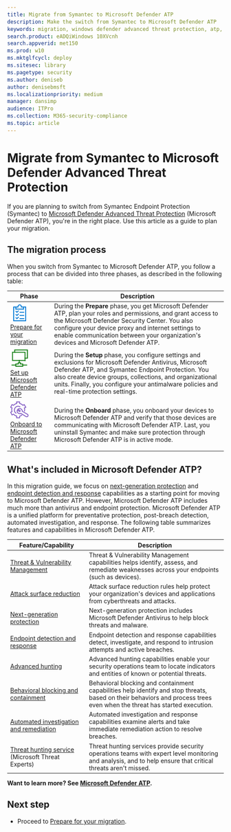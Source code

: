 ```yaml
---
title: Migrate from Symantec to Microsoft Defender ATP
description: Make the switch from Symantec to Microsoft Defender ATP
keywords: migration, windows defender advanced threat protection, atp, edr
search.product: eADQiWindows 10XVcnh
search.appverid: met150
ms.prod: w10
ms.mktglfcycl: deploy
ms.sitesec: library
ms.pagetype: security
ms.author: deniseb
author: denisebmsft
ms.localizationpriority: medium
manager: dansimp
audience: ITPro
ms.collection: M365-security-compliance 
ms.topic: article
---
```


# Migrate from Symantec to Microsoft Defender Advanced Threat Protection

If you are planning to switch from Symantec Endpoint Protection (Symantec) to [Microsoft Defender Advanced Threat Protection](https://docs.microsoft.com/windows/security/threat-protection) (Microsoft Defender ATP), you're in the right place. Use this article as a guide to plan your migration.  

## The migration process

When you switch from Symantec to Microsoft Defender ATP, you follow a process that can be divided into three phases, as described in the following table:

|Phase |Description |
|--|--|
|[![Phase 1: Prepare](images/prepare.png)](symantec-to-microsoft-defender-atp-prepare.md)<br/>[Prepare for your migration](symantec-to-microsoft-defender-atp-prepare.md) |During the **Prepare** phase, you get Microsoft Defender ATP, plan your roles and permissions, and grant access to the Microsoft Defender Security Center. You also configure your device proxy and internet settings to enable communication between your organization's devices and Microsoft Defender ATP. |
|[![Phase 2: Set up](images/setup.png)](symantec-to-microsoft-defender-atp-setup.md)<br/>[Set up Microsoft Defender ATP](symantec-to-microsoft-defender-atp-setup.md) |During the **Setup** phase, you configure settings and exclusions for Microsoft Defender Antivirus, Microsoft Defender ATP, and Symantec Endpoint Protection. You also create device groups, collections, and organizational units. Finally, you configure your antimalware policies and real-time protection settings.|
|[![Phase 3: Onboard](images/onboard.png)](symantec-to-microsoft-defender-atp-onboard.md)<br/>[Onboard to Microsoft Defender ATP](symantec-to-microsoft-defender-atp-onboard.md) |During the **Onboard** phase, you onboard your devices to Microsoft Defender ATP and verify that those devices are communicating with Microsoft Defender ATP. Last, you uninstall Symantec and make sure protection through Microsoft Defender ATP is in active mode. |

## What's included in Microsoft Defender ATP?

In this migration guide, we focus on [next-generation protection](https://docs.microsoft.com/windows/security/threat-protection/microsoft-defender-antivirus/microsoft-defender-antivirus-in-windows-10) and [endpoint detection and response](https://docs.microsoft.com/windows/security/threat-protection/microsoft-defender-atp/overview-endpoint-detection-response) capabilities as a starting point for moving to Microsoft Defender ATP. However, Microsoft Defender ATP includes much more than antivirus and endpoint protection. Microsoft Defender ATP is a unified platform for preventative protection, post-breach detection, automated investigation, and response. The following table summarizes features and capabilities in Microsoft Defender ATP. 

| Feature/Capability | Description |
|---|---|
| [Threat & Vulnerability Management](https://docs.microsoft.com/windows/security/threat-protection/microsoft-defender-atp/next-gen-threat-and-vuln-mgt) | Threat & Vulnerability Management capabilities helps identify, assess, and remediate weaknesses across your endpoints (such as devices). |
| [Attack surface reduction](https://docs.microsoft.com/windows/security/threat-protection/microsoft-defender-atp/overview-attack-surface-reduction) | Attack surface reduction rules help protect your organization's devices and applications from cyberthreats and attacks. |
| [Next-generation protection](https://docs.microsoft.com/windows/security/threat-protection/windows-defender-antivirus/windows-defender-antivirus-in-windows-10) | Next-generation protection includes Microsoft Defender Antivirus to help block threats and malware. |
| [Endpoint detection and response](https://docs.microsoft.com/windows/security/threat-protection/microsoft-defender-atp/overview-endpoint-detection-response) | Endpoint detection and response capabilities detect, investigate, and respond to intrusion attempts and active breaches.  |
| [Advanced hunting](advanced-hunting-overview.md) | Advanced hunting capabilities enable your security operations team to locate indicators and entities of known or potential threats. |
| [Behavioral blocking and containment](https://docs.microsoft.com/windows/security/threat-protection/microsoft-defender-atp/behavioral-blocking-containment) | Behavioral blocking and containment capabilities help identify and stop threats, based on their behaviors and process trees even when the threat has started execution. |
| [Automated investigation and remediation](https://docs.microsoft.com/windows/security/threat-protection/microsoft-defender-atp/automated-investigations) | Automated investigation and response capabilities examine alerts and take immediate remediation action to resolve breaches. |
| [Threat hunting service](https://docs.microsoft.com/windows/security/threat-protection/microsoft-defender-atp/microsoft-threat-experts) (Microsoft Threat Experts) | Threat hunting services provide security operations teams with expert level monitoring and analysis, and to help ensure that critical threats aren't missed. |

**Want to learn more? See [Microsoft Defender ATP](https://docs.microsoft.com/windows/security/threat-protection).**

## Next step

- Proceed to [Prepare for your migration](symantec-to-microsoft-defender-atp-prepare.md).

